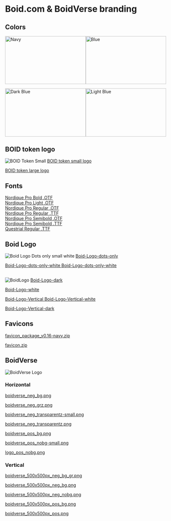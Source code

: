 # Boid.com & BoidVerse branding
## Colors
<div style="display: flex; align-items: center; justify-content: space-around;">
  <img src="/colors/boid-com-navy.svg" alt="Navy" width="263.5" height="157.25" />
  <img src="/colors/boid-com-blue.svg" alt="Blue" width="263.5" height="157.25" />
</div>
<p></p>
<div style="display: flex; align-items: center; justify-content: space-around;">
  <img src="/colors/boid-com-darkblue.svg" alt="Dark Blue" width="263.5" height="157.25" />
  <img src="/colors/boid-com-lightblue.svg" alt="Light Blue" width="263.5" height="157.25" />
</div>

## BOID token logo
![BOID Token Small](/token/token-logo-sm.png)
<a href="/token/token-logo-sm.png" download="Boid-Token-Small.png">
BOID token small logo
</a>

<a href="/token/token-logo.png" download="Boid-Token.png">
BOID token large logo
</a>


## Fonts
[Nordique Pro Bold .OTF](/fonts/Nordique-Pro-Bold.otf)  
[Nordique Pro Light .OTF](/fonts/Nordique-Pro-Light.otf)  
[Nordique Pro Regular .OTF](/fonts/Nordique-Pro-Regular.otf)  
[Nordique Pro Regular .TTF](/fonts/Nordique-Pro-Regular.ttf)  
[Nordique Pro Semibold .OTF](/fonts/Nordique-Pro-Semibold.otf)  
[Nordique Pro Semibold .TTF](/fonts/Nordique-Pro-Semibold.ttf)  
[Questrial Regular .TTF](/fonts/Questrial-Regular.ttf)

## Boid Logo
![Boid Logo Dots only small white](/logo/logo-boid-dots-white-v-small.png)
<a href="/logo/logo-boid-dots.png" download="Boid-logo-dots.png">
Boid-Logo-dots-only
</a>

<a href="/logo/logo-boid-dots-white.png" download="Boid-logo-dots-white.png">
Boid-Logo-dots-only-white
</a>

<a href="/logo/logo-boid-dots-white.png" download="Boid-logo-dots-white.png">
Boid-Logo-dots-only-white
</a>
<br></br>

![BoidLogo](/logo/boid_logo_white-sm.png)
<a href="/logo/boid_logo_dark.png" download="Boid-logo-dark.png">
Boid-Logo-dark
</a>

<a href="/logo/boid_logo_white.png" download="Boid-logo-white.png">
Boid-Logo-white
</a>
<p></p>
<a href="/logo/boid_500x500px_neg_bluebg.png" download="boid_500x500px_neg_bluebg.png">
Boid-Logo-Vertical
</a>

<a href="/logo/boid_500x500px_neg.png" download="boid_500x500px_neg.png">
Boid-Logo-Vertical-white
</a>
<p></p>
<a href="/logo/boid_500x500px_pos.png" download="boid_500x500px_pos.png">
Boid-Logo-Vertical-dark
</a>

## Favicons
<a href="/favicon_package_v0.16-navy.zip" download="favicon_package_v0.16-navy.zip">
favicon_package_v0.16-navy.zip
</a>  
<p></p>
<a href="/favicon.zip" download="favicon.zip">
favicon.zip
</a>


## BoidVerse
![BoidVerse Logo](/logo/boidverse/horizontal/boidverse_neg_transparentz-small.png)

### Horizontal
<a href="/logo/boidverse/horizontal/boidverse_neg_bg.png" download="boidverse_neg_bg.png">
boidverse_neg_bg.png
</a>
<p></p>
<a href="/logo/boidverse/horizontal/boidverse_neg_grz.png" download="boidverse_neg_grz.png">
boidverse_neg_grz.png
</a>
<p></p>
<a href="/logo/boidverse/horizontal/boidverse_neg_transparentz-small.png" download="boidverse_neg_transparentz-small.png">
boidverse_neg_transparentz-small.png
</a>
<p></p>
<a href="/logo/boidverse/horizontal/boidverse_neg_transparentz.png" download="boidverse_neg_transparentz.png">
boidverse_neg_transparentz.png
</a>
<p></p>
<a href="/logo/boidverse/horizontal/boidverse_pos_bg.png" download="boidverse_boidverse_pos_bg.png">
boidverse_pos_bg.png
</a>
<p></p>
<a href="/logo/boidverse/horizontal/boidverse_pos_nobg-small.png" download="boidverse_pos_nobg-small.png">
boidverse_pos_nobg-small.png
</a>
<p></p>
<a href="/logo/boidverse/horizontal/logo_pos_nobg.png" download="logo_pos_nobg.png">
logo_pos_nobg.png
</a>

### Vertical
<a href="/logo/boidverse/vertical/boidverse_500x500px_neg_bg_gr.png" download="boidverse_500x500px_neg_bg_gr.png">
boidverse_500x500px_neg_bg_gr.png
</a>
<p></p>
<a href="/logo/boidverse/vertical/boidverse_500x500px_neg_bg.png" download="boidverse_500x500px_neg_bg.png">
boidverse_500x500px_neg_bg.png
</a>
<p></p>
<a href="/logo/boidverse/vertical/boidverse_500x500px_neg_nobg.png" download="boidverse_500x500px_neg_nobg.png">
boidverse_500x500px_neg_nobg.png
</a>
<p></p>
<a href="/logo/boidverse/vertical/boidverse_500x500px_pos_bg.png" download="boidverse_500x500px_pos_bg.png">
boidverse_500x500px_pos_bg.png
</a>
<p></p>
<a href="/logo/boidverse/vertical/boidverse_500x500px_pos.png" download="boidverse_500x500px_pos.png">
boidverse_500x500px_pos.png
</a>